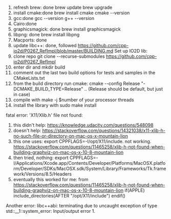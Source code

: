 1. refresh brew: done
    brew update
    brew upgrade
2. install cmake:done
    brew install cmake
   cmake --version
3. gcc:done
   gcc --version
   g++ --version
4. Cairo:done
5. graphicsmagick: done
   brew install graphicsmagick
6. libpng: done
   brew install libpng
7. Macports: done
8. update libc++: done, followed https://github.com/cpp-io2d/P0267_RefImpl/blob/master/BUILDING.md
Set up IO2D lib:
1. clone repo git clone --recurse-submodules https://github.com/cpp-io2d/P0267_RefImpl
2. enter dir and mkdir build
3. comment out the last two build options for tests and samples in the CMakeLists.txt
4. from the build directory run cmake: cmake --config Release "-DCMAKE_BUILD_TYPE=Release" .. (Release should be default, but just in case)
5. compile with make -j $number of your processor threads
6. install the library with sudo make install

fatal error: 'X11/Xlib.h' file not found:

1. this didn't help: https://knowledge.udacity.com/questions/548098
2. doesn't help: https://stackoverflow.com/questions/14321038/x11-xlib-h-no-such-file-or-directory-on-mac-os-x-mountain-lion
3. this one uses: export CPPFLAGS=-I/opt/X11/include. not working. https://stackoverflow.com/questions/11465258/xlib-h-not-found-when-building-graphviz-on-mac-os-x-10-8-mountain-lion
4. then tried, nothing: export CPPFLAGS=-I/Applications/Xcode.app/Contents/Developer/Platforms/MacOSX.platform/Developer/SDKs/MacOSX.sdk/System/Library/Frameworks/Tk.framework/Versions/8.5/Headers
5. eventually this worked for me: from https://stackoverflow.com/questions/11465258/xlib-h-not-found-when-building-graphviz-on-mac-os-x-10-8-mountain-lion
if(APPLE)
   include_directories(AFTER "/opt/X11/include")
endif()

Another error: libc++abi: terminating due to uncaught exception of type std::__1::system_error: Input/output error
1. 
